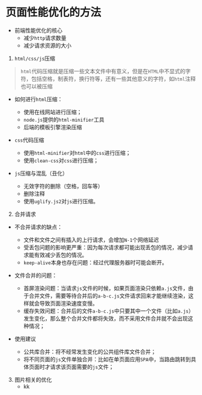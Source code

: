 # 页面性能优化的方法
+ 前端性能优化的核心
    - 减少`http`请求数量
    - 减少请求资源的大小
    
1. `html/css/js`压缩
> `html`代码压缩就是压缩一些文本文件中有意义，但是在`HTML`中不显式的字符，包括空格，制表符，换行符等，还有一些其他意义的字符，如`html`注释也可以被压缩

+ 如何进行`html`压缩：
    - 使用在线网站进行压缩；
    - `node.js`提供的`html-minifier`工具
    - 后端的模板引擎渲染压缩

+ `css`代码压缩
    - 使用`html-minifier`对`html`中的`css`进行压缩；
    - 使用`clean-css`对`css`进行压缩；

+ `js`压缩与混乱（丑化）
    - 无效字符的删除（空格，回车等）
    - 删除注释
    - 使用`uglify.js2`对`js`进行压缩。

2. 合并请求
+ 不合并请求的缺点：
    - 文件和文件之间有插入的上行请求，会增加`N-1`个网络延迟
    - 受丢包问题的影响更严重：因为每次请求都可能出现丢包的情况，减少请求能有效减少丢包的情况。
    - `keep-alive`本身也存在问题：经过代理服务器时可能会断开。

+ 文件合并的问题：
    - 首屏渲染问题：当请求`js`文件的时候，如果页面渲染只依赖`a.js`文件，由于合并文件，需要等待合并后的`a-b-c.js`文件请求回来才能继续渲染，这样就会导致页面渲染速度变慢。
    - 缓存失效问题：合并后的文件`a-b-c.js`中只要其中一个文件（比如`a.js`）发生变化，那么整个合并文件都将失效，而不采用文件合并就不会出现这种情况；

+ 使用建议
    - 公共库合并：将不经常发生变化的公共组件库文件合并；
    - 将不同页面的`js`文件单独合并：比如在单页面应用`SPA`中，当路由跳转到具体页面时才请求该页面需要的`js`文件；

3. 图片相关的优化
    - kk
    